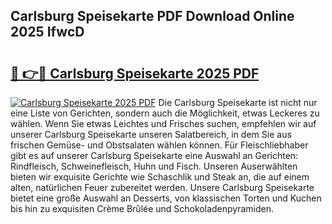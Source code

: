 ## Carlsburg Speisekarte PDF Download Online 2025 IfwcD

# <h2><a href="http://gccm47.nevu.top/?p=Carlsburg+Speisekarte">🔗 👉🔴 Carlsburg Speisekarte 2025 PDF</a></h2>

[![Carlsburg Speisekarte 2025 PDF](https://i.imgur.com/dBaPXMq.png)](http://gccm47.nevu.top/?p=Carlsburg+Speisekarte)
Die Carlsburg Speisekarte ist nicht nur eine Liste von Gerichten, sondern auch die Möglichkeit, etwas Leckeres zu wählen. Wenn Sie etwas Leichtes und Frisches suchen, empfehlen wir auf unserer Carlsburg Speisekarte unseren Salatbereich, in dem Sie aus frischen Gemüse- und Obstsalaten wählen können. Für Fleischliebhaber gibt es auf unserer Carlsburg Speisekarte eine Auswahl an Gerichten: Rindfleisch, Schweinefleisch, Huhn und Fisch. Unseren Auserwählten bieten wir exquisite Gerichte wie Schaschlik und Steak an, die auf einem alten, natürlichen Feuer zubereitet werden. Unsere Carlsburg Speisekarte bietet eine große Auswahl an Desserts, von klassischen Torten und Kuchen bis hin zu exquisiten Crème Brûlée und Schokoladenpyramiden.
